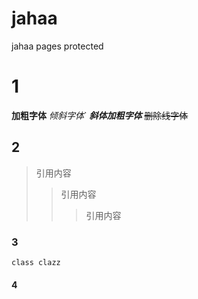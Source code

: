 # jahaa
jahaa pages
protected
# 1
**加粗字体**
*倾斜字体*`
***斜体加粗字体***
~~删除线字体~~

## 2
>引用内容
>>引用内容
>>>引用内容

### 3
```
class clazz
```
#### 4

